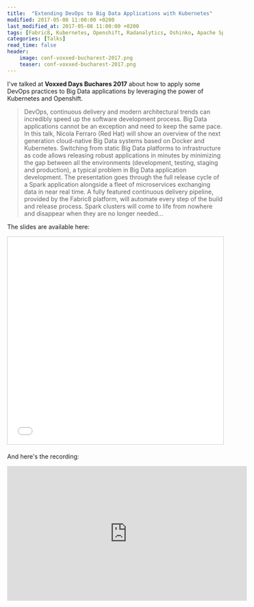 ```yaml
---
title:  "Extending DevOps to Big Data Applications with Kubernetes"
modified: 2017-05-08 11:00:00 +0200
last_modified_at: 2017-05-08 11:00:00 +0200
tags: [Fabric8, Kubernetes, Openshift, Radanalytics, Oshinko, Apache Spark]
categories: [Talks]
read_time: false
header:
    image: conf-voxxed-bucharest-2017.png
    teaser: conf-voxxed-bucharest-2017.png
---
```

I've talked at **Voxxed Days Buchares 2017** about how to apply some DevOps practices to Big Data applications by leveraging the power of Kubernetes and Openshift.


> DevOps, continuous delivery and modern architectural trends can incredibly speed up the software development process. Big Data applications cannot be an exception and need to keep the same pace. In this talk, Nicola Ferraro (Red Hat) will show an overview of the next generation cloud-native Big Data systems based on Docker and Kubernetes. Switching from static Big Data platforms to infrastructure as code allows releasing robust applications in minutes by minimizing the gap between all the environments (development, testing, staging and production), a typical problem in Big Data application development. The presentation goes through the full release cycle of a Spark application alongside a fleet of microservices exchanging data in near real time. A fully featured continuous delivery pipeline, provided by the Fabric8 platform, will automate every step of the build and release process. Spark clusters will come to life from nowhere and disappear when they are no longer needed...

The slides are available here:

<iframe src="//www.slideshare.net/slideshow/embed_code/key/a0EJps7bci1Xgw" width="595" height="485" frameborder="0" marginwidth="0" marginheight="0" scrolling="no" style="border:1px solid #CCC; border-width:1px; margin-bottom:5px; max-width: 100%;" allowfullscreen> </iframe>

And here's the recording:

<iframe width="560" height="315" src="https://www.youtube.com/embed/tPsydjaPs0U" frameborder="0" allowfullscreen></iframe>

